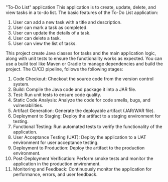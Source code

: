 "To-Do List" application
This application is to create, update, delete, and view tasks in a to-do list. 
The basic features of the To-Do List application:

1. User can add a new task with a title and description.
2. User can mark a task as completed.
3. User can update the details of a task.
4. User can delete a task.
5. User can view the list of tasks.
   
This project create Java classes for tasks and the main application 
logic, along with unit tests to ensure the functionality works as expected. You can use a build tool 
like Maven or Gradle to manage dependencies and build the project.
The CI/CD pipeline, follows the following stages:

1. Code Checkout: Checkout the source code from the version control system. 
2. Build: Compile the Java code and package it into a JAR file. 
3. Test: Run unit tests to ensure code quality. 
4. Static Code Analysis: Analyze the code for code smells, bugs, and vulnerabilities.
5. Artifact Generation: Generate the deployable artifact (JAR/WAR file). 
6. Deployment to Staging: Deploy the artifact to a staging environment for testing. 
7. Functional Testing: Run automated tests to verify the functionality of the application.
8. User Acceptance Testing (UAT): Deploy the application to a UAT environment for user 
acceptance testing. 
9. Deployment to Production: Deploy the artifact to the production environment.
10. Post-Deployment Verification: Perform smoke tests and monitor the application in the 
production environment. 
11. Monitoring and Feedback: Continuously monitor the application for performance, errors, 
and user feedback. 
